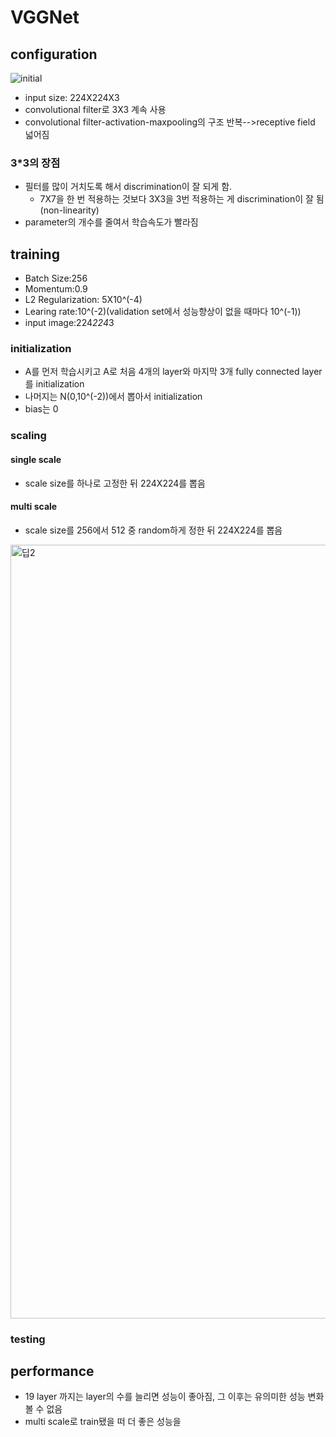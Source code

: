 # VGGNet

## configuration

![initial](https://user-images.githubusercontent.com/86214286/195825524-ec8e1a9d-217a-436c-8b24-b9d33d6247a3.jpg)

* input size: 224X224X3
* convolutional filter로 3X3 계속 사용
* convolutional filter-activation-maxpooling의 구조 반복-->receptive field 넓어짐

### 3*3의 장점
* 필터를 많이 거치도록 해서 discrimination이 잘 되게 함.
  * 7X7을 한 번 적용하는 것보다 3X3을 3번 적용하는 게 discrimination이 잘 됨(non-linearity)
* parameter의 개수를 줄여서 학습속도가 빨라짐    

## training
* Batch Size:256
* Momentum:0.9
* L2 Regularization: 5X10^(-4)
* Learing rate:10^(-2)(validation set에서 성능향상이 없을 때마다 10^(-1))
* input image:224*224*3
### initialization
* A를 먼저 학습시키고 A로 처음 4개의 layer와 마지막 3개 fully connected layer를 initialization
* 나머지는 N(0,10^(-2))에서 뽑아서 initialization
* bias는 0
### scaling
#### single scale
* scale size를 하나로 고정한 뒤 224X224를 뽑음
#### multi scale
* scale size를 256에서 512 중 random하게 정한 뒤 224X224를 뽑음
<img width="1238" alt="딥2" src="https://user-images.githubusercontent.com/86214286/195834211-f81f7130-b26d-4db4-a9e5-b18083a0cc25.png">

### testing

## performance
* 19 layer 까지는 layer의 수를 늘리면 성능이 좋아짐, 그 이후는 유의미한 성능 변화 볼 수 없음
* multi scale로 train됐을 떠 더 좋은 성능을 
